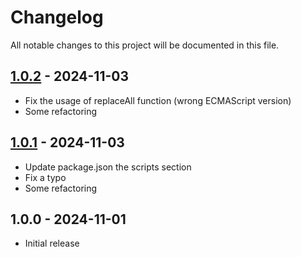 # Changelog

All notable changes to this project will be documented in this file.

## [1.0.2](https://github.com/kudashevs/remove-blocks/compare/v1.0.1...v1.0.2) - 2024-11-03

- Fix the usage of replaceAll function (wrong ECMAScript version)
- Some refactoring

## [1.0.1](https://github.com/kudashevs/remove-blocks/compare/v1.0.0...v1.0.1) - 2024-11-03

- Update package.json the scripts section
- Fix a typo
- Some refactoring

## 1.0.0 - 2024-11-01

- Initial release